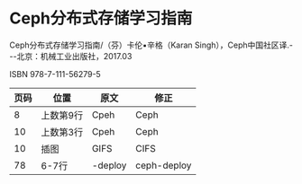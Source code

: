 # Ceph分布式存储学习指南

Ceph分布式存储学习指南/（芬）卡伦▪辛格（Karan Singh），Ceph中国社区译.---北京：机械工业出版社，2017.03

ISBN 978-7-111-56279-5

| 页码 | 位置      | 原文    | 修正        |
| ---- | --------- | ------- | ----------- |
| 8    | 上数第9行 | Cpeh    | Ceph        |
| 10   | 上数第3行 | Cpeh    | Ceph        |
| 10   | 插图      | GIFS    | CIFS        |
| 78   | 6-7行     | -deploy | ceph-deploy |